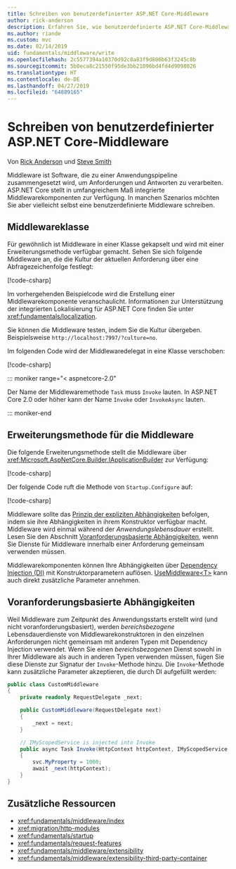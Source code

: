 ```yaml
---
title: Schreiben von benutzerdefinierter ASP.NET Core-Middleware
author: rick-anderson
description: Erfahren Sie, wie benutzerdefinierte ASP.NET Core-Middleware geschrieben wird.
ms.author: riande
ms.custom: mvc
ms.date: 02/14/2019
uid: fundamentals/middleware/write
ms.openlocfilehash: 2c5577394a10370d92c8a83f9d806b63f3245c8b
ms.sourcegitcommit: 5b0eca8c21550f95de3bb21096bd4fd4d9098026
ms.translationtype: HT
ms.contentlocale: de-DE
ms.lasthandoff: 04/27/2019
ms.locfileid: "64889165"
---
```

# <a name="write-custom-aspnet-core-middleware"></a>Schreiben von benutzerdefinierter ASP.NET Core-Middleware

Von [Rick Anderson](https://twitter.com/RickAndMSFT) und [Steve Smith](https://ardalis.com/)

Middleware ist Software, die zu einer Anwendungspipeline zusammengesetzt wird, um Anforderungen und Antworten zu verarbeiten. ASP.NET Core stellt in umfangreichem Maß integrierte Middlewarekomponenten zur Verfügung. In manchen Szenarios möchten Sie aber vielleicht selbst eine benutzerdefinierte Middleware schreiben.

## <a name="middleware-class"></a>Middlewareklasse

Für gewöhnlich ist Middleware in einer Klasse gekapselt und wird mit einer Erweiterungsmethode verfügbar gemacht. Sehen Sie sich folgende Middleware an, die die Kultur der aktuellen Anforderung über eine Abfragezeichenfolge festlegt:

[!code-csharp[](index/snapshot/Culture/StartupCulture.cs?name=snippet1)]

Im vorhergehenden Beispielcode wird die Erstellung einer Middlewarekomponente veranschaulicht. Informationen zur Unterstützung der integrierten Lokalisierung für ASP.NET Core finden Sie unter <xref:fundamentals/localization>.

Sie können die Middleware testen, indem Sie die Kultur übergeben. Beispielsweise `http://localhost:7997/?culture=no`.

Im folgenden Code wird der Middlewaredelegat in eine Klasse verschoben:

[!code-csharp[](index/snapshot/Culture/RequestCultureMiddleware.cs)]

::: moniker range="< aspnetcore-2.0"

Der Name der Middlewaremethode `Task` muss `Invoke` lauten. In ASP.NET Core 2.0 oder höher kann der Name `Invoke` oder `InvokeAsync` lauten.

::: moniker-end

## <a name="middleware-extension-method"></a>Erweiterungsmethode für die Middleware

Die folgende Erweiterungsmethode stellt die Middleware über <xref:Microsoft.AspNetCore.Builder.IApplicationBuilder> zur Verfügung:

[!code-csharp[](index/snapshot/Culture/RequestCultureMiddlewareExtensions.cs)]

Der folgende Code ruft die Methode von `Startup.Configure` auf:

[!code-csharp[](index/snapshot/Culture/Startup.cs?name=snippet1&highlight=5)]

Middleware sollte das [Prinzip der expliziten Abhängigkeiten](/dotnet/standard/modern-web-apps-azure-architecture/architectural-principles#explicit-dependencies) befolgen, indem sie ihre Abhängigkeiten in ihrem Konstruktor verfügbar macht. Middleware wird einmal während der *Anwendungslebensdauer* erstellt. Lesen Sie den Abschnitt [Voranforderungsbasierte Abhängigkeiten](#per-request-dependencies), wenn Sie Dienste für Middleware innerhalb einer Anforderung gemeinsam verwenden müssen.

Middlewarekomponenten können Ihre Abhängigkeiten über [Dependency Injection (DI)](xref:fundamentals/dependency-injection) mit Konstruktorparametern auflösen. [UseMiddleware&lt;T&gt;](/dotnet/api/microsoft.aspnetcore.builder.usemiddlewareextensions.usemiddleware#Microsoft_AspNetCore_Builder_UseMiddlewareExtensions_UseMiddleware_Microsoft_AspNetCore_Builder_IApplicationBuilder_System_Type_System_Object___) kann auch direkt zusätzliche Parameter annehmen.

## <a name="per-request-dependencies"></a>Voranforderungsbasierte Abhängigkeiten

Weil Middleware zum Zeitpunkt des Anwendungsstarts erstellt wird (und nicht voranforderungsbasiert), werden *bereichsbezogene* Lebensdauerdienste von Middlewarekonstruktoren in den einzelnen Anforderungen nicht gemeinsam mit anderen Typen mit Dependency Injection verwendet. Wenn Sie einen *bereichsbezogenen* Dienst sowohl in Ihrer Middleware als auch in anderen Typen verwenden müssen, fügen Sie diese Dienste zur Signatur der `Invoke`-Methode hinzu. Die `Invoke`-Methode kann zusätzliche Parameter akzeptieren, die durch DI aufgefüllt werden:

```csharp
public class CustomMiddleware
{
    private readonly RequestDelegate _next;

    public CustomMiddleware(RequestDelegate next)
    {
        _next = next;
    }

    // IMyScopedService is injected into Invoke
    public async Task Invoke(HttpContext httpContext, IMyScopedService svc)
    {
        svc.MyProperty = 1000;
        await _next(httpContext);
    }
}
```

## <a name="additional-resources"></a>Zusätzliche Ressourcen

* <xref:fundamentals/middleware/index>
* <xref:migration/http-modules>
* <xref:fundamentals/startup>
* <xref:fundamentals/request-features>
* <xref:fundamentals/middleware/extensibility>
* <xref:fundamentals/middleware/extensibility-third-party-container>
